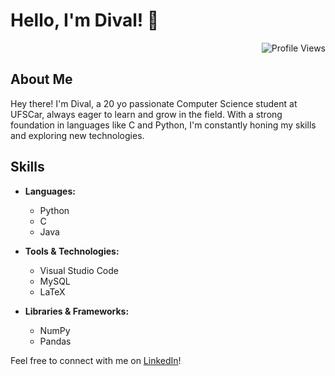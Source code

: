 # Hello, I'm Dival! 👋

<p align="right">
  <img src="https://komarev.com/ghpvc/?username=itsdibas" alt="Profile Views">
</p>

## About Me

Hey there! I'm Dival, a 20 yo passionate Computer Science student at UFSCar, always eager to learn and grow in the field. With a strong foundation in languages like C and Python, I'm constantly honing my skills and exploring new technologies.

## Skills

- **Languages:** 
  - Python
  - C
  - Java

- **Tools & Technologies:** 
  - Visual Studio Code
  - MySQL
  - LaTeX

- **Libraries & Frameworks:** 
  - NumPy
  - Pandas

Feel free to connect with me on [LinkedIn](https://www.linkedin.com/in/dival-siqueira/)!

